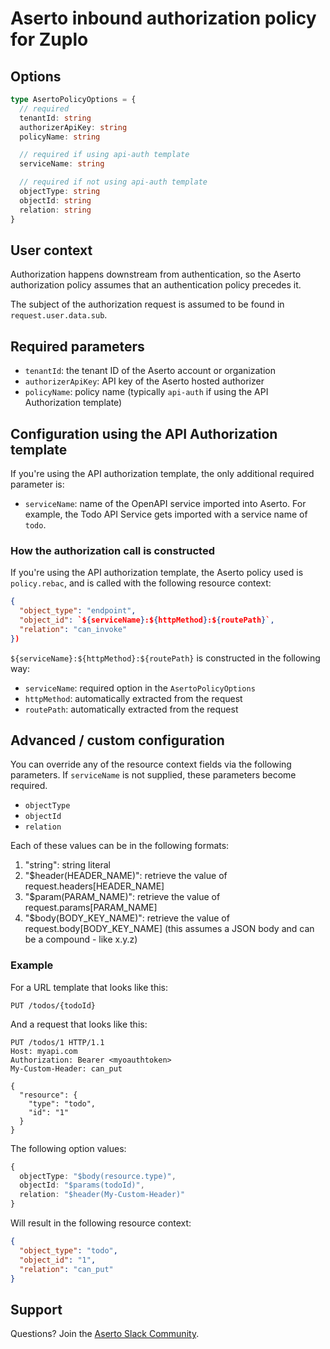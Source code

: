 # Aserto inbound authorization policy for Zuplo

## Options

```ts
type AsertoPolicyOptions = {
  // required
  tenantId: string
  authorizerApiKey: string
  policyName: string

  // required if using api-auth template
  serviceName: string

  // required if not using api-auth template
  objectType: string
  objectId: string
  relation: string
}
```

## User context

Authorization happens downstream from authentication, so the Aserto authorization policy assumes that an authentication policy precedes it. 

The subject of the authorization request is assumed to be found in `request.user.data.sub`.

## Required parameters

* `tenantId`: the tenant ID of the Aserto account or organization
* `authorizerApiKey`: API key of the Aserto hosted authorizer
* `policyName`: policy name (typically `api-auth` if using the API Authorization template)

## Configuration using the API Authorization template

If you're using the API authorization template, the only additional required parameter is:

* `serviceName`: name of the OpenAPI service imported into Aserto. For example, the Todo API Service gets imported with a service name of `todo`.

### How the authorization call is constructed

If you're using the API authorization template, the Aserto policy used is `policy.rebac`, and is called with the following resource context:

```json
{
  "object_type": "endpoint",
  "object_id": `${serviceName}:${httpMethod}:${routePath}`,
  "relation": "can_invoke"
})
```

`${serviceName}:${httpMethod}:${routePath}` is constructed in the following way:

* `serviceName`: required option in the `AsertoPolicyOptions`
* `httpMethod`: automatically extracted from the request
* `routePath`: automatically extracted from the request

## Advanced / custom configuration

You can override any of the resource context fields via the following parameters. If `serviceName` is not supplied, these parameters become required.

* `objectType`
* `objectId`
* `relation`

Each of these values can be in the following formats:
1. "string": string literal
2. "$header(HEADER_NAME)": retrieve the value of request.headers[HEADER_NAME]
3. "$param(PARAM_NAME)": retrieve the value of request.params[PARAM_NAME]
4. "$body(BODY_KEY_NAME)": retrieve the value of request.body[BODY_KEY_NAME] (this assumes a JSON body and can be a compound - like x.y.z)

### Example

For a URL template that looks like this:

`PUT /todos/{todoId}`

And a request that looks like this:

```
PUT /todos/1 HTTP/1.1
Host: myapi.com
Authorization: Bearer <myoauthtoken>
My-Custom-Header: can_put

{
  "resource": {
    "type": "todo",
    "id": "1"
  }
}
```

The following option values:
```typescript
{
  objectType: "$body(resource.type)",
  objectId: "$params(todoId)",
  relation: "$header(My-Custom-Header)"
}
```

Will result in the following resource context:
```json
{
  "object_type": "todo",
  "object_id": "1",
  "relation": "can_put"
}
```

## Support

Questions? Join the [Aserto Slack Community](https://aserto.com/slack).
